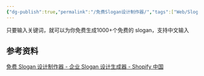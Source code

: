 ```yaml
---
{"dg-publish":true,"permalink":"/免费Slogan设计制作器/","tags":["Web/Slogan"],"noteIcon":""}
---
```


只要输入关键词，就可以为你免费生成1000+个免费的 slogan，支持中文输入


## 参考资料
[免费 Slogan 设计制作器 - 企业 Slogan 设计生成器 - Shopify 中国](https://www.shopify.com/zh/tools/slogan-maker)
